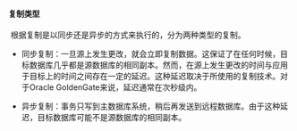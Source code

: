 #### 复制类型

​	根据复制是以同步还是异步的方式来执行的，分为两种类型的复制。

- 同步复制：一旦源上发生更改，就会立即复制数据。这保证了在任何时候，目标数据库几乎都是源数据库的相同副本。然而，在源上发生更改的时间与应用于目标上的时间之间存在一定的延迟。这种延迟取决于所使用的复制技术。对于Oracle GoldenGate来说，延迟通常在次秒级内。

- 异步复制：事务只写到主数据库系统，稍后再发送到远程数据库。由于这种延迟，目标数据库可能不是源数据库的相同副本。